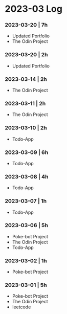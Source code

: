 # 2023-03 Log

### 2023-03-20 | 7h
- Updated Portfolio
- The Odin Project

### 2023-03-20 | 2h
- Updated Portfolio

### 2023-03-14 | 2h
- The Odin Project

### 2023-03-11 | 2h
- The Odin Project

### 2023-03-10 | 2h
- Todo-App

### 2023-03-09 | 6h
- Todo-App

### 2023-03-08 | 4h
- Todo-App

### 2023-03-07 | 1h
- Todo-App

### 2023-03-06 | 5h
- Poke-bot Project
- The Odin Project
- Todo-App

### 2023-03-02 | 1h
- Poke-bot Project

### 2023-03-01 | 5h
- Poke-bot Project
- The Odin Project
- leetcode

